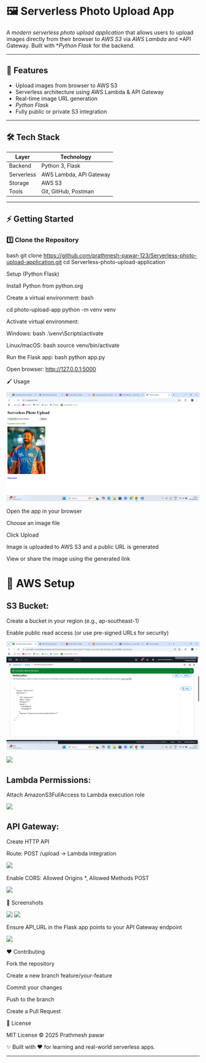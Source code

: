 # 🖼 Serverless Photo Upload App

A *modern serverless photo upload application* that allows users to upload images directly from their browser to *AWS S3* via *AWS Lambda* and *API Gateway. Built with **Python Flask* for the backend.  

---

## 🚀 Features

- Upload images from browser to AWS S3  
- Serverless architecture using AWS Lambda & API Gateway  
- Real-time image URL generation  
-  *Python Flask*  
- Fully public or private S3 integration  

---

## 🛠 Tech Stack

| Layer      | Technology                     |
|----------- |--------------------------------|
| Backend    | Python 3, Flask                |
| Serverless | AWS Lambda, API Gateway        |
| Storage    | AWS S3                         |
| Tools      | Git, GitHub, Postman           |

---


## ⚡ Getting Started

### 1️⃣ Clone the Repository

bash
git clone https://github.com/prathmesh-pawar-123/Serverless-photo-upload-application.git
cd Serverless-photo-upload-application

Setup (Python Flask)

Install Python from python.org

Create a virtual environment:
bash

cd photo-upload-app
python -m venv venv



Activate virtual environment:

Windows:
bash
.\venv\Scripts\activate


Linux/macOS:
bash
source venv/bin/activate


Run the Flask app:
bash
python app.py


Open browser: http://127.0.0.1:5000

🖌 Usage


![](./image/Screenshot%202025-10-29%20153024.png)


Open the app in your browser

Choose an image file

Click Upload

Image is uploaded to AWS S3 and a public URL is generated

View or share the image using the generated link

# 🔐 AWS Setup

## S3 Bucket:

Create a bucket in your region (e.g., ap-southeast-1)

Enable public read access (or use pre-signed URLs for security)


![](./image/Screenshot%202025-10-29%20153045.png)

![](.)
## Lambda Permissions:

Attach AmazonS3FullAccess to Lambda execution role


![](./img/IAM.png)


## API Gateway:

Create HTTP API

Route: POST /upload → Lambda integration

![](./img/api-route.png)


Enable CORS: Allowed Origins *, Allowed Methods POST


![](./img/cors.png)


🎨 Screenshots


![](./img/lambda-function.png)
![](./img/test.png)


Ensure API_URL in the Flask app points to your API Gateway endpoint


![](./img/Stage.png)


❤ Contributing

Fork the repository

Create a new branch feature/your-feature

Commit your changes

Push to the branch

Create a Pull Request

📄 License

MIT License © 2025 Prathmesh pawar

✨ Built with ❤ for learning and real-world serverless apps.


---
